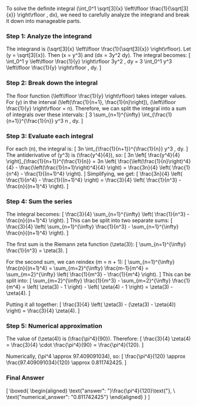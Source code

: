 To solve the definite integral \(\int_0^1 \sqrt[3]{x} \left\lfloor \frac{1}{\sqrt[3]{x}} \right\rfloor \, dx\), we need to carefully analyze the integrand and break it down into manageable parts.

### Step 1: Analyze the integrand

The integrand is \(\sqrt[3]{x} \left\lfloor \frac{1}{\sqrt[3]{x}} \right\rfloor\). Let \(y = \sqrt[3]{x}\). Then \(x = y^3\) and \(dx = 3y^2 dy\). The integral becomes:
\[
\int_0^1 y \left\lfloor \frac{1}{y} \right\rfloor 3y^2 \, dy = 3 \int_0^1 y^3 \left\lfloor \frac{1}{y} \right\rfloor \, dy.
\]

### Step 2: Break down the integral

The floor function \(\left\lfloor \frac{1}{y} \right\rfloor\) takes integer values. For \(y\) in the interval \(\left(\frac{1}{n+1}, \frac{1}{n}\right]\), \(\left\lfloor \frac{1}{y} \right\rfloor = n\). Therefore, we can split the integral into a sum of integrals over these intervals:
\[
3 \sum_{n=1}^{\infty} \int_{\frac{1}{n+1}}^{\frac{1}{n}} y^3 n \, dy.
\]

### Step 3: Evaluate each integral

For each \(n\), the integral is:
\[
3n \int_{\frac{1}{n+1}}^{\frac{1}{n}} y^3 \, dy.
\]
The antiderivative of \(y^3\) is \(\frac{y^4}{4}\), so:
\[
3n \left[ \frac{y^4}{4} \right]_{\frac{1}{n+1}}^{\frac{1}{n}} = 3n \left( \frac{\left(\frac{1}{n}\right)^4}{4} - \frac{\left(\frac{1}{n+1}\right)^4}{4} \right) = \frac{3n}{4} \left( \frac{1}{n^4} - \frac{1}{(n+1)^4} \right).
\]
Simplifying, we get:
\[
\frac{3n}{4} \left( \frac{1}{n^4} - \frac{1}{(n+1)^4} \right) = \frac{3}{4} \left( \frac{1}{n^3} - \frac{n}{(n+1)^4} \right).
\]

### Step 4: Sum the series

The integral becomes:
\[
\frac{3}{4} \sum_{n=1}^{\infty} \left( \frac{1}{n^3} - \frac{n}{(n+1)^4} \right).
\]
This can be split into two separate sums:
\[
\frac{3}{4} \left( \sum_{n=1}^{\infty} \frac{1}{n^3} - \sum_{n=1}^{\infty} \frac{n}{(n+1)^4} \right).
\]

The first sum is the Riemann zeta function \(\zeta(3)\):
\[
\sum_{n=1}^{\infty} \frac{1}{n^3} = \zeta(3).
\]

For the second sum, we can reindex \(m = n + 1\):
\[
\sum_{n=1}^{\infty} \frac{n}{(n+1)^4} = \sum_{m=2}^{\infty} \frac{m-1}{m^4} = \sum_{m=2}^{\infty} \left( \frac{1}{m^3} - \frac{1}{m^4} \right).
\]
This can be split into:
\[
\sum_{m=2}^{\infty} \frac{1}{m^3} - \sum_{m=2}^{\infty} \frac{1}{m^4} = \left( \zeta(3) - 1 \right) - \left( \zeta(4) - 1 \right) = \zeta(3) - \zeta(4).
\]

Putting it all together:
\[
\frac{3}{4} \left( \zeta(3) - (\zeta(3) - \zeta(4)) \right) = \frac{3}{4} \zeta(4).
\]

### Step 5: Numerical approximation

The value of \(\zeta(4)\) is \(\frac{\pi^4}{90}\). Therefore:
\[
\frac{3}{4} \zeta(4) = \frac{3}{4} \cdot \frac{\pi^4}{90} = \frac{\pi^4}{120}.
\]

Numerically, \(\pi^4 \approx 97.409091034\), so:
\[
\frac{\pi^4}{120} \approx \frac{97.409091034}{120} \approx 0.811742425.
\]

### Final Answer

\[
\boxed{
\begin{aligned}
\text{"answer": "}\frac{\pi^4}{120}\text{"}, \\
\text{"numerical_answer": "0.811742425"}
\end{aligned}
}
\]